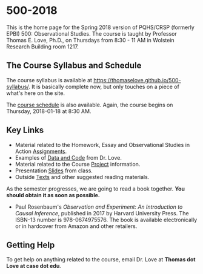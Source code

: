 # 500-2018

This is the home page for the Spring 2018 version of PQHS/CRSP (formerly EPBI) 500: Observational Studies. The course is taught by Professor Thomas E. Love, Ph.D., on Thursdays from 8:30 - 11 AM in Wolstein Research Building room 1217.

## The Course Syllabus and Schedule

The course syllabus is available at https://thomaselove.github.io/500-syllabus/. It is basically complete now, but only touches on a piece of what's here on the site.

The [course schedule](https://github.com/THOMASELOVE/500-2018/blob/master/SCHEDULE.md) is also available. Again, the course begins on Thursday, 2018-01-18 at 8:30 AM.

## Key Links

- Material related to the Homework, Essay and Observational Studies in Action [Assignments](https://github.com/THOMASELOVE/500-2018/tree/master/assignments).
- Examples of [Data and Code](https://github.com/THOMASELOVE/500-2018/tree/master/data-and-code) from Dr. Love.
- Material related to the Course [Project](https://github.com/THOMASELOVE/500-2018/tree/master/projects) information.
- Presentation [Slides](https://github.com/THOMASELOVE/500-2018/tree/master/slides) from class. 
- Outside [Texts](https://github.com/THOMASELOVE/500-2018/tree/master/texts) and other suggested reading materials.

As the semester progresses, we are going to read a book together. **You should obtain it as soon as possible.**

- Paul Rosenbaum's *Observation and Experiment: An Introduction to Causal Inference*, published in 2017 by Harvard University Press. The ISBN-13 number is 978-0674975576. The book is available electronically or in hardcover from Amazon and other retailers.

## Getting Help

To get help on anything related to the course, email Dr. Love at **Thomas dot Love at case dot edu**.
